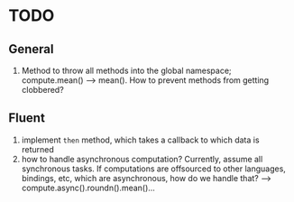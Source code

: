 TODO
====

## General

1. 	Method to throw all methods into the global namespace; compute.mean() --> mean(). How to prevent methods from getting clobbered?


## Fluent

1. 	implement `then` method, which takes a callback to which data is returned
2. 	how to handle asynchronous computation? Currently, assume all synchronous tasks. If computations are offsourced to other languages, bindings, etc, which are asynchronous, how do we handle that? --> compute.async().roundn().mean()...